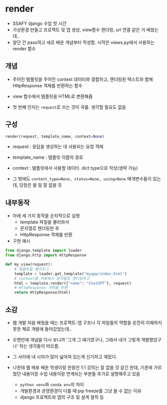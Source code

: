 # render

- SSAFY django 수업 첫 시간
- 가상환경 만들고 프로젝트 및 앱 생성, view함수 렌더링, url 연결 같은 거 배웠는데..
- 알던 건 pass하고 새로 배운 개념부터 작성함. 시작은 views.py에서 사용하는 render 함수



## 개념

- 주어진 템플릿을 주어진 context 데이터와 결합하고, 렌더링된 텍스트와 함께 HttpResponse 객체를 반환하는 함수

- view 함수에서 템플릿을 HTML로 변환해줌

- 첫 번째 인자는 `request`로 쓰는 것이 국룰. 생각할 필요도 없음



## 구성

````python
render(request, template_name, context=None)
````

- request : 응답을 생성하는 데 사용되는 요청 객체
- template_name : 템플릿 이름의 경로
- context : 템플릿에서 사용할 데이터. dict type으로 작성(생략 가능)

- 그 밖에도 `content_type=None, status=None, using=None` 매개변수들이 있는데, 당장은 쓸 일 잘 없을 듯



## 내부동작

- 아래 세 가지 동작을 순차적으로 실행
  - template 파일을 불러와서
  - 문자열로 렌더링한 후
  - HttpResponse 객체를 반환
- 구현 예시

```python
from django.template import loader
from django.http import HttpResponse

def my_view(request):
    # 템플릿을 불러오고
    template = loader.get_template("myapp/index.html")
    # context를 적용해서 문자열로 렌더링하고
    html = template.render({"name": "ChatGPT"}, request)
    # HttpResponse 객체를 반환
    return HttpResponse(html)
```



## 소감

- 웹 개발 처음 배웠을 때는 프로젝트-앱 구조나 각 파일들의 역할을 온전히 이해하지 못한 채로 개발에 들어갔었는데..
- 오랜만에 개념을 다시 보니까 '그게 그 얘기였구나, 그래서 내가 그렇게 개발했었구나' 하는 생각들이 떠오름.
- 그 사이에 내 시야가 많이 넓어져 있는게 신기하고 재밌다.

- 나한테 웹 배포 배운 학생이랑 한동안 1:1 강의는 잘 없을 것 같긴 한데, 기존에 가르쳤던 내용이랑 수업 내용이랑 연계되는 부분들 추가로 설명해주고 있음
  - `python venv`와 `conda env`의 차이
  - 개발환경과 운영환경이 다를 때 pip freeze를 그냥 쓸 수 없는 이유
  - django 프로젝트와 앱의 구조 및 설계 철학 등 